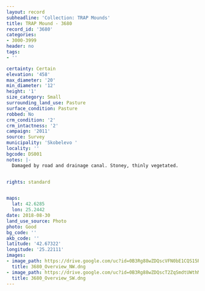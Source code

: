 ```yaml
---
layout: record
subheadline: 'Collection: TRAP Mounds'
title: TRAP Mound - 3680
record_id: '3680'
categories:
- 3000-3999
header: no
tags:
- ''

certainty: Certain
elevation: '458'
max_diameter: '20'
min_diameter: '12'
height: '1'
size_category: Small
surrounding_land_use: Pasture
surface_condition: Pasture
robbed: No
crm_condition: '2'
crm_intactness: '2'
campaign: '2011'
source: Survey
municipality: 'Skobelevo '
locality: ''
bgcode: DS001
notes: |-
  Damaged by road and drainage canal. Stoney, thinly vegetated.


rights: standard


maps:
  lat: 42.6285
  lon: 25.2442
date: 2018-08-30
land_use_source: Photo
photo: Good
bg_code: ''
akb_code: ''
latitude: '42.67322'
longitude: '25.22111'
images:
- image_path: https://drive.google.com/uc?id=0B3Rg88wZDQscVFN0bE1CQS15R3c
  title: 3680_Overview_NW.dng
- image_path: https://drive.google.com/uc?id=0B3Rg88wZDQscT2ZqSmdtUWthMk0
  title: 3680_Overview_SW.dng
---
```

